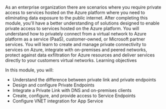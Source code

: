 As an enterprise organization there are scenarios where you require private access to services hosted on the Azure platform where you need to eliminating data exposure to the public internet. After completing this module, you'll have a better understanding of solutions designed to enable private access to services hosted on the Azure platform. You will understand how to privately connect from a virtual network to Azure platform as a service (PaaS), customer-owned, or Microsoft partner services. You will learn to create and manage private connectivity to services on Azure, integrate with on-premises and peered networks, protect against data exfiltration for Azure resources and deliver services directly to your customers virtual networks. Learning objectives

In this module, you will: 

 -  Understand the difference between private link and private endpoints
 -  Design and configure Private Endpoints
 -  Integrate a Private Link with DNS and on-premises clients
 -  Create, configure, and provide access to Service Endpoints
 -  Configure VNET integration for App Service
